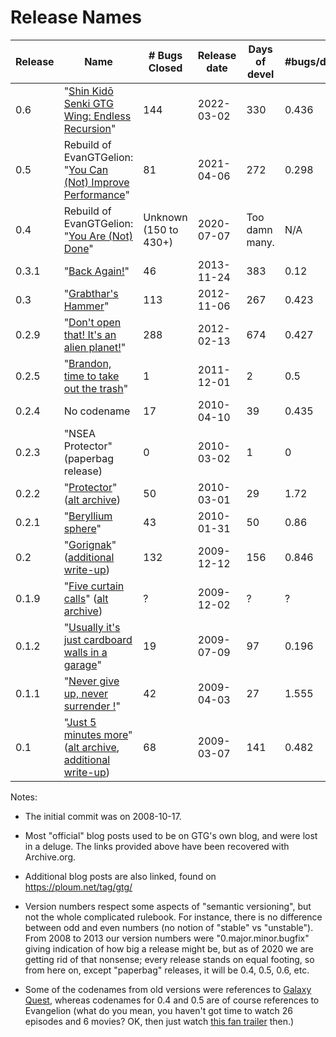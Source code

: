 # Release Names

| Release | Name | # Bugs Closed | Release date | Days of devel | #bugs/days |
|---------|------|---------------|--------------|---------------|------------|
| 0.6 | "[Shin Kidō Senki GTG Wing: Endless Recursion][0.6]" | 144 | 2022-03-02 | 330 | 0.436 |
| 0.5 | Rebuild of EvanGTGelion: "[You Can (Not) Improve Performance][0.5]" | 81 | 2021-04-06 | 272 | 0.298 |
| 0.4 | Rebuild of EvanGTGelion: "[You Are (Not) Done][0.4]" | Unknown (150 to 430+) | 2020-07-07 | Too damn many. | N/A |
| 0.3.1 | "[Back Again!][0.3.1]" | 46 | 2013-11-24 | 383 | 0.12 |
| 0.3 | "[Grabthar's Hammer][0.3]" | 113 | 2012-11-06 | 267 | 0.423 |
| 0.2.9 | "[Don't open that! It's an alien planet!][0.2.9]" | 288 | 2012-02-13 | 674 | 0.427 |
| 0.2.5 | "[Brandon, time to take out the trash][0.2.5]" | 1 | 2011-12-01 | 2 | 0.5 |
| 0.2.4 | No codename | 17 | 2010-04-10 | 39 | 0.435 |
| 0.2.3 | "NSEA Protector" (paperbag release) | 0 | 2010-03-02 | 1 | 0 |
| 0.2.2 | "[Protector][0.2.2]" ([alt archive][0.2.2-alt]) | 50 | 2010-03-01 | 29 | 1.72 |
| 0.2.1 | "[Beryllium sphere][0.2.1]" | 43 | 2010-01-31 | 50 | 0.86 |
| 0.2 | "[Gorignak][0.2]" ([additional write-up][0.2-extra]) | 132 | 2009-12-12 | 156 | 0.846 |
| 0.1.9 | "[Five curtain calls][0.1.9]" ([alt archive][0.1.9-alt]) | ? | 2009-12-02 | ? | ? |
| 0.1.2 | "[Usually it's just cardboard walls in a garage][0.1.2]" | 19 | 2009-07-09 | 97 | 0.196 |
| 0.1.1 | "[Never give up, never surrender !][0.1.1]" | 42 | 2009-04-03 | 27 | 1.555 |
| 0.1 | "[Just 5 minutes more][0.1]" ([alt archive][0.1-alt], [additional write-up][0.1-extra]) | 68 | 2009-03-07 | 141 | 0.482  |

[0.6]: https://fortintam.com/blog/gtg-0-6-released/
[0.5]: https://fortintam.com/blog/gtg-0-5-released/
[0.4]: https://fortintam.com/blog/gtg-0-4-released/
[0.3.1]: https://github.com/getting-things-gnome/gtg/blob/ba480d5ed61ec36702301b25ebc6c40d37c2c352/docs/source/releases/v0.3.1.rst
[0.3]: https://web.archive.org/web/20130116063024/http://gtg.fritalk.com/post/2012/11/06/Announcing-GTG-0.3%21
[0.2.9]: https://web.archive.org/web/20120312060133/http://gtg.fritalk.com/post/gtg-0.2.9
[0.2.5]: https://web.archive.org/web/20111207173818/http://gtg.fritalk.com/post/2011/12/01/Getting-things-GNOME%21-Brandon%2C-time-to-take-out-the-trash-0.2.5-is-out%21
[0.2.2]: https://web.archive.org/web/20111207173818/http://gtg.fritalk.com/post/2010/03/01/Getting-Things-GNOME%21-0.2.2-%28Protector%29-release-is-out%21
[0.2.2-alt]: https://github.com/getting-things-gnome/gtg/blob/ba480d5ed61ec36702301b25ebc6c40d37c2c352/docs/source/releases/v0.2.2.rst
[0.2.1]: https://web.archive.org/web/20111207173818/http://gtg.fritalk.com/post/2010/01/31/Getting-Things-GNOME%21-0.2.1-Beryllium-Sphere-is-out%21
[0.2]: https://web.archive.org/web/20111207173818/http://gtg.fritalk.com/post/2009/12/10/The-new-Getting-Things-GNOME%21-0.2-Gorignak-has-landed%21
[0.2-extra]: https://ploum.net/227-getting-gtg-02-released-done/
[0.1.9]: https://web.archive.org/web/20111207173818/http://gtg.fritalk.com/post/2009/12/02/Getting-Things-GNOME%21-0.1.9-is-out%21
[0.1.9-alt]: https://github.com/getting-things-gnome/gtg/blob/ba480d5ed61ec36702301b25ebc6c40d37c2c352/docs/source/releases/v0.1.9.rst
[0.1.2]: https://web.archive.org/web/20111117024753/http://gtg.fritalk.com/post/2009/07/09/GTG-0.1.2-%22Usually-it-s-just-cardboard-walls-in-a-garage%22
[0.1.1]: https://web.archive.org/web/20111207173818/http://gtg.fritalk.com/post/2009/04/03/GTG-0.1.1-is-out%21
[0.1]: https://web.archive.org/web/20111207173818/http://gtg.fritalk.com/post/2009/03/07/First-official-release-of-Getting-Things-Gnome%21%2C-GTG-%22Just-5-minutes-more%22-0.1
[0.1-alt]: https://github.com/getting-things-gnome/gtg/blob/ba480d5ed61ec36702301b25ebc6c40d37c2c352/docs/source/releases/v0.1.rst
[0.1-extra]: https://ploum.net/206-getting-things-gnome-01-just-5-minutes-more/

Notes:

- The initial commit was on 2008-10-17.

- Most "official" blog posts used to be on GTG's own blog, and were
  lost in a deluge. The links provided above have been recovered with
  Archive.org.

- Additional blog posts are also linked, found on <https://ploum.net/tag/gtg/>

- Version numbers respect some aspects of "semantic versioning", but
  not the whole complicated rulebook. For instance, there is no
  difference between odd and even numbers (no notion of "stable" vs
  "unstable"). From 2008 to 2013 our version numbers were
  "0.major.minor.bugfix" giving indication of how big a release might
  be, but as of 2020 we are getting rid of that nonsense; every
  release stands on equal footing, so from here on, except "paperbag"
  releases, it will be 0.4, 0.5, 0.6, etc.

- Some of the codenames from old versions were references to [Galaxy
  Quest](https://en.wikipedia.org/wiki/Galaxy_Quest), whereas
  codenames for 0.4 and 0.5 are of course references to Evangelion
  (what do you mean, you haven't got time to watch 26 episodes and 6
  movies? OK, then just watch [this fan trailer](https://www.youtube.com/watch?v=AlWdAlPDe4g) then.)


